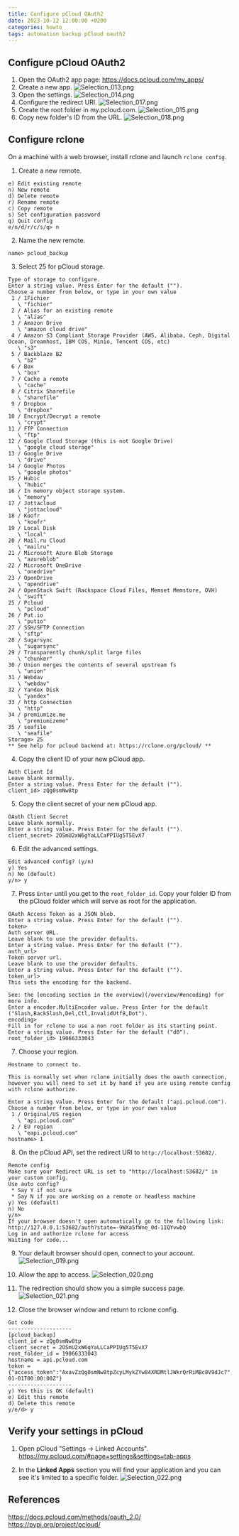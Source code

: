 ```yaml
---
title: Configure pCloud OAuth2
date: 2023-10-12 12:00:00 +0200
categories: howto
tags: automation backup pCloud oauth2
---
```


## Configure pCloud OAuth2
1. Open the OAuth2 app page:
https://docs.pcloud.com/my_apps/
2. Create a new app.
![Selection_013.png](/assets/images/blog/2023/10/12/Selection_013.png)
3. Open the settings.
![Selection_014.png](/assets/images/blog/2023/10/12/Selection_014.png)
4. Configure the redirect URI.
![Selection_017.png](/assets/images/blog/2023/10/12/Selection_017.png)
5. Create the root folder in my.pcloud.com.
![Selection_015.png](/assets/images/blog/2023/10/12/Selection_015.png)
6. Copy new folder's ID from the URL.
![Selection_018.png](/assets/images/blog/2023/10/12/Selection_018.png)

## Configure rclone
On a machine with a web browser, install rclone and launch `rclone config`.

1. Create a new remote.
```
e) Edit existing remote
n) New remote
d) Delete remote
r) Rename remote
c) Copy remote
s) Set configuration password
q) Quit config
e/n/d/r/c/s/q> n
```

2. Name the new remote.
```
name> pcloud_backup
```

3. Select 25 for pCloud storage.
```
Type of storage to configure.
Enter a string value. Press Enter for the default ("").
Choose a number from below, or type in your own value
 1 / 1Fichier
   \ "fichier"
 2 / Alias for an existing remote
   \ "alias"
 3 / Amazon Drive
   \ "amazon cloud drive"
 4 / Amazon S3 Compliant Storage Provider (AWS, Alibaba, Ceph, Digital Ocean, Dreamhost, IBM COS, Minio, Tencent COS, etc)
   \ "s3"
 5 / Backblaze B2
   \ "b2"
 6 / Box
   \ "box"
 7 / Cache a remote
   \ "cache"
 8 / Citrix Sharefile
   \ "sharefile"
 9 / Dropbox
   \ "dropbox"
10 / Encrypt/Decrypt a remote
   \ "crypt"
11 / FTP Connection
   \ "ftp"
12 / Google Cloud Storage (this is not Google Drive)
   \ "google cloud storage"
13 / Google Drive
   \ "drive"
14 / Google Photos
   \ "google photos"
15 / Hubic
   \ "hubic"
16 / In memory object storage system.
   \ "memory"
17 / Jottacloud
   \ "jottacloud"
18 / Koofr
   \ "koofr"
19 / Local Disk
   \ "local"
20 / Mail.ru Cloud
   \ "mailru"
21 / Microsoft Azure Blob Storage
   \ "azureblob"
22 / Microsoft OneDrive
   \ "onedrive"
23 / OpenDrive
   \ "opendrive"
24 / OpenStack Swift (Rackspace Cloud Files, Memset Memstore, OVH)
   \ "swift"
25 / Pcloud
   \ "pcloud"
26 / Put.io
   \ "putio"
27 / SSH/SFTP Connection
   \ "sftp"
28 / Sugarsync
   \ "sugarsync"
29 / Transparently chunk/split large files
   \ "chunker"
30 / Union merges the contents of several upstream fs
   \ "union"
31 / Webdav
   \ "webdav"
32 / Yandex Disk
   \ "yandex"
33 / http Connection
   \ "http"
34 / premiumize.me
   \ "premiumizeme"
35 / seafile
   \ "seafile"
Storage> 25
** See help for pcloud backend at: https://rclone.org/pcloud/ **
```

4. Copy the client ID of your new pCloud app.
```
Auth Client Id
Leave blank normally.
Enter a string value. Press Enter for the default ("").
client_id> zQg0smNw8tp
```

5. Copy the client secret of your new pCloud app.
```
OAuth Client Secret
Leave blank normally.
Enter a string value. Press Enter for the default ("").
client_secret> 2OSmU2xW6gYaLLCaPPIUg5T5EvX7
```

6. Edit the advanced settings.
```
Edit advanced config? (y/n)
y) Yes
n) No (default)
y/n> y
```

7. Press `Enter` until you get to the `root_folder_id`. Copy your folder ID from the pCloud folder which will serve as root for the application.
```
OAuth Access Token as a JSON blob.
Enter a string value. Press Enter for the default ("").
token> 
Auth server URL.
Leave blank to use the provider defaults.
Enter a string value. Press Enter for the default ("").
auth_url> 
Token server url.
Leave blank to use the provider defaults.
Enter a string value. Press Enter for the default ("").
token_url> 
This sets the encoding for the backend.

See: the [encoding section in the overview](/overview/#encoding) for more info.
Enter a encoder.MultiEncoder value. Press Enter for the default ("Slash,BackSlash,Del,Ctl,InvalidUtf8,Dot").
encoding> 
Fill in for rclone to use a non root folder as its starting point.
Enter a string value. Press Enter for the default ("d0").
root_folder_id> 19066333043
```

7. Choose your region.
```
Hostname to connect to.

This is normally set when rclone initially does the oauth connection,
however you will need to set it by hand if you are using remote config
with rclone authorize.

Enter a string value. Press Enter for the default ("api.pcloud.com").
Choose a number from below, or type in your own value
 1 / Original/US region
   \ "api.pcloud.com"
 2 / EU region
   \ "eapi.pcloud.com"
hostname> 1

```

8. On the pCloud API, set the redirect URI to `http://localhost:53682/`.
```
Remote config
Make sure your Redirect URL is set to "http://localhost:53682/" in your custom config.
Use auto config?
 * Say Y if not sure
 * Say N if you are working on a remote or headless machine
y) Yes (default)
n) No
y/n> 
If your browser doesn't open automatically go to the following link: http://127.0.0.1:53682/auth?state=-9WXa5fWne_0d-1IQYvwbQ
Log in and authorize rclone for access
Waiting for code...
```

9. Your default browser should open, connect to your account.
![Selection_019.png](https://marcels-it.ghost.io/content/images/2023/10/Selection_019.png)

10. Allow the app to access.
![Selection_020.png](https://marcels-it.ghost.io/content/images/2023/10/Selection_020.png)

11. The redirection should show you a simple success page.
![Selection_021.png](https://marcels-it.ghost.io/content/images/2023/10/Selection_021.png)

12. Close the browser window and return to rclone config.
```
Got code
--------------------
[pcloud_backup]
client_id = zQg0smNw8tp
client_secret = 2OSmU2xW6gYaLLCaPPIUg5T5EvX7
root_folder_id = 19066333043
hostname = api.pcloud.com
token = {"access_token":"AxavZzQg0smNw8tpZcyLMykZYw84XRDMtlJWkrQrRiMBc8V9dJc7","token_type":"bearer","expiry":"0001-01-01T00:00:00Z"}
--------------------
y) Yes this is OK (default)
e) Edit this remote
d) Delete this remote
y/e/d> y
```

## Verify your settings in pCloud

1. Open pCloud "Settings -> Linked Accounts".
https://my.pcloud.com/#page=settings&settings=tab-apps

2. In the __Linked Apps__ section you will find your application and you can see it's limited to a specific folder.
![Selection_022.png](https://marcels-it.ghost.io/content/images/2023/10/Selection_022.png)

## References
https://docs.pcloud.com/methods/oauth_2.0/
https://pypi.org/project/pcloud/